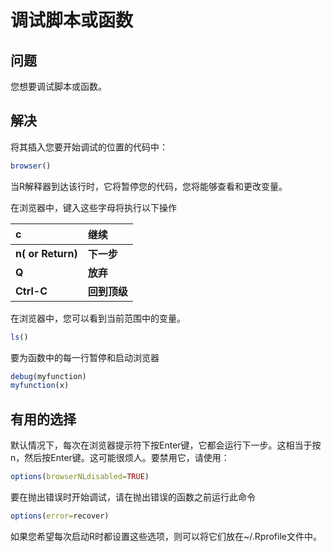 # **调试脚本或函数**

## **问题**

您想要调试脚本或函数。

## **解决**

将其插入您要开始调试的位置的代码中：

```R
browser()
```
当R解释器到达该行时，它将暂停您的代码，您将能够查看和更改变量。

在浏览器中，键入这些字母将执行以下操作

 c  | 继续 
 :------------ | :------------ 
 **n( or Return)**  | **下一步**  
 **Q** | **放弃**  
 **Ctrl-C**| **回到顶级**

在浏览器中，您可以看到当前范围中的变量。

```R
ls()
```
要为函数中的每一行暂停和启动浏览器

```R
debug(myfunction)
myfunction(x)
```
## **有用的选择**

默认情况下，每次在浏览器提示符下按Enter键，它都会运行下一步。这相当于按n，然后按Enter键。这可能很烦人。要禁用它，请使用：

```R
options(browserNLdisabled=TRUE)
```
要在抛出错误时开始调试，请在抛出错误的函数之前运行此命令

```R
options(error=recover)
```
如果您希望每次启动R时都设置这些选项，则可以将它们放在~/.Rprofile文件中。
